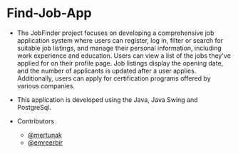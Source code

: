 # Find-Job-App
- The JobFinder project focuses on developing a comprehensive job application system where users can register, log in, filter or search for suitable job listings, and manage their personal information, including work experience and education. Users can view a list of the jobs they've applied for on their profile page. Job listings display the opening date, and the number of applicants is updated after a user applies. Additionally, users can apply for certification programs offered by various companies.
- This application is developed using the Java, Java Swing and PostgreSql.

 - Contributors
   - [@mertunak](https://github.com/mertunak)
   - [@emreerbir](https://github.com/emreerbir)



